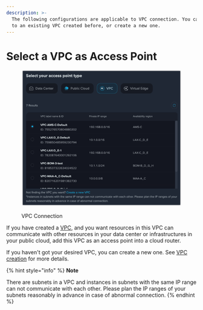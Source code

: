 ```yaml
---
description: >-
  The following configurations are applicable to VPC connection. You can connect
  to an existing VPC created before, or create a new one.
---
```


# Select a VPC as Access Point

<figure><img src="../../../.gitbook/assets/image (8).png" alt=""><figcaption><p>VPC Connection</p></figcaption></figure>

If you have created a [VPC](../../../bare-metal-cloud/overview/virtual-private-cloud.md), and you want resources in this VPC can communicate with other resources in your data center or infrastructures in your public cloud, add this VPC as an access point into a cloud router.

If you haven't got your desired VPC, you can create a new one. See [VPC creation](../../../bare-metal-cloud/get-started/create-a-virtual-private-cloud.md) for more details.

{% hint style="info" %}
**Note**

There are subnets in a VPC and instances in subnets with the same IP range can not communicate with each other. Please plan the IP ranges of your subnets reasonably in advance in case of abnormal connection.
{% endhint %}

